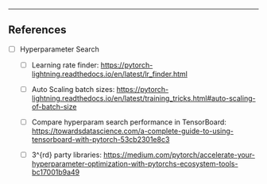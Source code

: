 
------------------------------------------------------------------------------
## References
- [ ] Hyperparameter Search
    - [ ] Learning rate finder: https://pytorch-lightning.readthedocs.io/en/latest/lr_finder.html
    - [ ] Auto Scaling batch sizes: https://pytorch-lightning.readthedocs.io/en/latest/training_tricks.html#auto-scaling-of-batch-size
    - [ ] Compare hyperparam search performance in TensorBoard: https://towardsdatascience.com/a-complete-guide-to-using-tensorboard-with-pytorch-53cb2301e8c3
    - [ ] 3^{rd} party libraries: https://medium.com/pytorch/accelerate-your-hyperparameter-optimization-with-pytorchs-ecosystem-tools-bc17001b9a49

